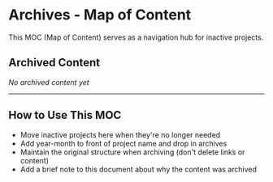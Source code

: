 # Archives - Map of Content

This MOC (Map of Content) serves as a navigation hub for inactive projects.

## Archived Content

*No archived content yet*

---

## How to Use This MOC

- Move inactive projects here when they're no longer needed
- Add year-month to front of project name and drop in archives
- Maintain the original structure when archiving (don't delete links or content)
- Add a brief note to this document about why the content was archived